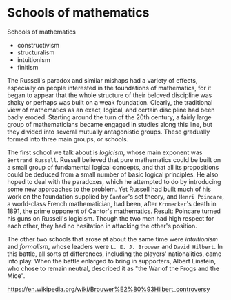 # Schools of mathematics

Schools of mathematics
- constructivism
- structuralism
- intuitionism
- finitism


The Russell's paradox and similar mishaps had a variety of effects, especially on people interested in the foundations of mathematics, for it began to appear that the whole structure of their beloved discipline was shaky or perhaps was built on a weak foundation. Clearly, the traditional view of mathematics as an exact, logical, and certain discipline had been badly eroded. Starting around the turn of the 20th century, a fairly large group of mathematicians became engaged in studies along this line, but they divided into several mutually antagonistic groups. These gradually formed into three main groups, or schools.

The first school we talk about is *logicism*, whose main exponent was `Bertrand Russell`. Russell believed that pure mathematics could be built on a small group of fundamental logical concepts, and that all its propositions could be deduced from a small number of basic logical principles. He also hoped to deal with the paradoxes, which he attempted to do by introducing some new approaches to the problem. Yet Russell had built much of his work on the foundation supplied by `Cantor`'s set theory, and `Henri Poincare`, a world-class French mathematician, had been, after `Kronecker`'s death in 1891, the prime opponent of Cantor's mathematics. Result: Poincare turned his guns on Russell's logicism. Though the two men had high respect for each other, they had no hesitation in attacking the other's position.

The other two schools that arose at about the same time were *intuitionism* and *formalism*, whose leaders were `L. E. J. Brouwer` and `David Hilbert`. In this battle, all sorts of differences, including the players' nationalities, came into play. When the battle enlarged to bring in supporters, Albert Einstein, who chose to remain neutral, described it as "the War of the Frogs and the Mice".

https://en.wikipedia.org/wiki/Brouwer%E2%80%93Hilbert_controversy
